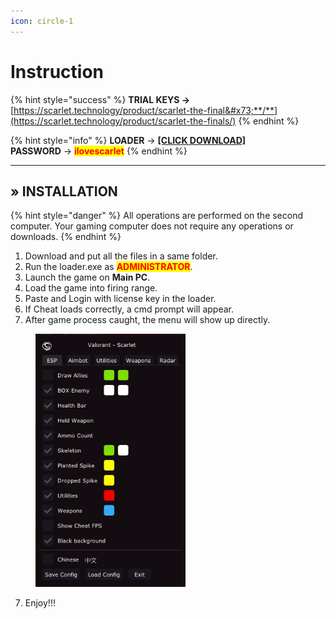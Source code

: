 ```yaml
---
icon: circle-1
---
```


# Instruction

{% hint style="success" %}
**TRIAL KEYS ->** [https://scarlet.technology/product/scarlet-the-final&#x73;**/**](https://scarlet.technology/product/scarlet-the-finals/)
{% endhint %}

{% hint style="info" %}
**LOADER** -> [**\[CLICK DOWNLOAD\]**](https://alist.scarlet.technology/Software)\
**PASSWORD** -> <mark style="color:red;">**ilovescarlet**</mark>
{% endhint %}

***

## » INSTALLATION

{% hint style="danger" %}
All operations are performed on the second computer. Your gaming computer does not require any operations or downloads.
{% endhint %}

1. Download and put all the files in a same folder.
2. Run the loader.exe as <mark style="color:red;">**ADMINISTRATOR**</mark>.
3. Launch the game on **Main PC**.
4. Load the game into firing range.
5. Paste and Login with license key in the loader.
6. If Cheat loads correctly, a cmd prompt will appear.
7. After game process caught, the menu will show up directly.

<figure><img src="../../.gitbook/assets/image (47).png" alt="" width="240"><figcaption></figcaption></figure>

7. Enjoy!!!
